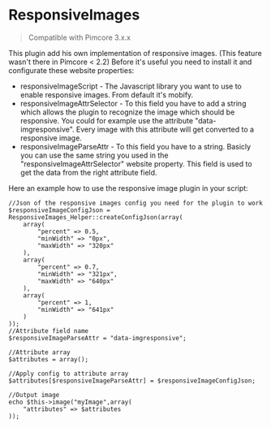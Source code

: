# ResponsiveImages

> Compatible with Pimcore 3.x.x

This plugin add his own implementation of responsive images. (This feature wasn't there in Pimcore < 2.2) Before it's useful you need to install it and configurate these website properties:

* responsiveImageScript - The Javascript library you want to use to enable responsive images. From default it's mobify.
* responsiveImageAttrSelector - To this field you have to add a string which allows the plugin to recognize the image which should be responsive. You could for example use the attribute "data-imgresponsive". Every image with this attribute will get converted to a responsive image.
* responsiveImageParseAttr - To this field you have to a string. Basicly you can use the same string you used in the "responsiveImageAttrSelector" website property. This field is used to get the data from the right attribute field.

Here an example how to use the responsive image plugin in your script:
```
//Json of the responsive images config you need for the plugin to work
$responsiveImageConfigJson = ResponsiveImages_Helper::createConfigJson(array(
	array(
		"percent" => 0.5,
		"minWidth" => "0px",
		"maxWidth" => "320px"
	),
	array(
		"percent" => 0.7,
		"minWidth" => "321px",
		"maxWidth" => "640px"
	),
	array(
		"percent" => 1,
		"minWidth" => "641px"
	)
));
//Attribute field name
$responsiveImageParseAttr = "data-imgresponsive";

//Attribute array
$attributes = array();

//Apply config to attribute array
$attributes[$responsiveImageParseAttr] = $responsiveImageConfigJson;

//Output image
echo $this->image("myImage",array(
	"attributes" => $attributes
));
```